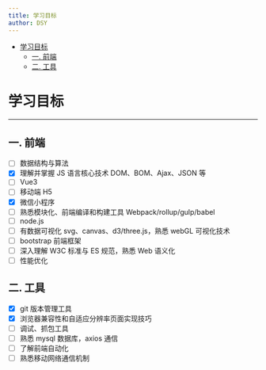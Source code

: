 ```yaml
---
title: 学习目标
author: DSY
---
```


<!-- @import "[TOC]" {cmd="toc" depthFrom=1 depthTo=6 orderedList=false} -->

<!-- code_chunk_output -->

- [学习目标](#学习目标)
  - [一. 前端](#一-前端)
  - [二. 工具](#二-工具)

<!-- /code_chunk_output -->

# 学习目标

---

## 一. 前端

- [ ] 数据结构与算法
- [x] 理解并掌握 JS 语言核心技术 DOM、BOM、Ajax、JSON 等
- [ ] Vue3
- [ ] 移动端 H5
- [x] 微信小程序
- [ ] 熟悉模块化、前端编译和构建工具 Webpack/rollup/gulp/babel
- [ ] node.js
- [ ] 有数据可视化 svg、canvas、d3/three.js，熟悉 webGL 可视化技术
- [ ] bootstrap 前端框架
- [ ] 深入理解 W3C 标准与 ES 规范，熟悉 Web 语义化
- [ ] 性能优化

## 二. 工具

- [x] git 版本管理工具
- [x] 浏览器兼容性和自适应分辨率页面实现技巧
- [ ] 调试、抓包工具
- [ ] 熟悉 mysql 数据库，axios 通信
- [ ] 了解前端自动化
- [ ] 熟悉移动网络通信机制
